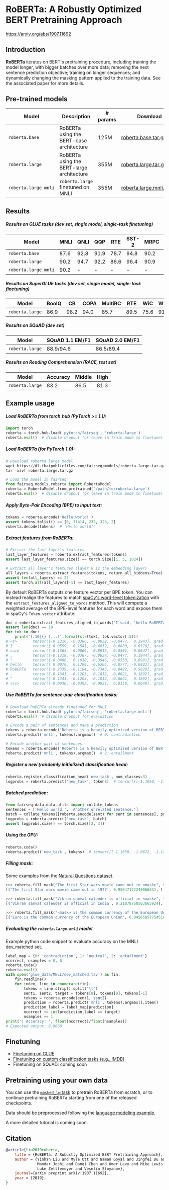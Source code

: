 # RoBERTa: A Robustly Optimized BERT Pretraining Approach

https://arxiv.org/abs/1907.11692

## Introduction

**RoBERTa** iterates on BERT's pretraining procedure, including training the model longer, with bigger batches over more data; removing the next sentence prediction objective; training on longer sequences; and dynamically changing the masking pattern applied to the training data. See the associated paper for more details.

## Pre-trained models

Model | Description | # params | Download
---|---|---|---
`roberta.base` | RoBERTa using the BERT-base architecture | 125M | [roberta.base.tar.gz](https://dl.fbaipublicfiles.com/fairseq/models/roberta.base.tar.gz)
`roberta.large` | RoBERTa using the BERT-large architecture | 355M | [roberta.large.tar.gz](https://dl.fbaipublicfiles.com/fairseq/models/roberta.large.tar.gz)
`roberta.large.mnli` | `roberta.large` finetuned on MNLI | 355M | [roberta.large.mnli.tar.gz](https://dl.fbaipublicfiles.com/fairseq/models/roberta.large.mnli.tar.gz)

## Results

##### Results on GLUE tasks (dev set, single model, single-task finetuning)

Model | MNLI | QNLI | QQP | RTE | SST-2 | MRPC | CoLA | STS-B
---|---|---|---|---|---|---|---|---
`roberta.base` | 87.6 | 92.8 | 91.9 | 78.7 | 94.8 | 90.2 | 63.6 | 91.2
`roberta.large` | 90.2 | 94.7 | 92.2 | 86.6 | 96.4 | 90.9 | 68.0 | 92.4
`roberta.large.mnli` | 90.2 | - | - | - | - | - | - | -


##### Results on SuperGLUE tasks (dev set, single model, single-task finetuning)

Model | BoolQ | CB | COPA | MultiRC | RTE | WiC | WSC
---|---|---|---|---|---|---|---
`roberta.large` | 86.9 | 98.2 | 94.0 | 85.7 | 89.5 | 75.6 | 91.3

##### Results on SQuAD (dev set)

Model | SQuAD 1.1 EM/F1 | SQuAD 2.0 EM/F1
---|---|---
`roberta.large` | 88.9/94.6 | 86.5/89.4

##### Results on Reading Comprehension (RACE, test set)

Model | Accuracy | Middle | High
---|---|---|---
`roberta.large` | 83.2 | 86.5 | 81.3

## Example usage

##### Load RoBERTa from torch.hub (PyTorch >= 1.1):
```python
import torch
roberta = torch.hub.load('pytorch/fairseq', 'roberta.large')
roberta.eval()  # disable dropout (or leave in train mode to finetune)
```

##### Load RoBERTa (for PyTorch 1.0):
```python
# Download roberta.large model
wget https://dl.fbaipublicfiles.com/fairseq/models/roberta.large.tar.gz
tar -xzvf roberta.large.tar.gz

# Load the model in fairseq
from fairseq.models.roberta import RobertaModel
roberta = RobertaModel.from_pretrained('/path/to/roberta.large')
roberta.eval()  # disable dropout (or leave in train mode to finetune)
```

##### Apply Byte-Pair Encoding (BPE) to input text:
```python
tokens = roberta.encode('Hello world!')
assert tokens.tolist() == [0, 31414, 232, 328, 2]
roberta.decode(tokens)  # 'Hello world!'
```

##### Extract features from RoBERTa:
```python
# Extract the last layer's features
last_layer_features = roberta.extract_features(tokens)
assert last_layer_features.size() == torch.Size([1, 5, 1024])

# Extract all layer's features (layer 0 is the embedding layer)
all_layers = roberta.extract_features(tokens, return_all_hiddens=True)
assert len(all_layers) == 25
assert torch.all(all_layers[-1] == last_layer_features)
```

By default RoBERTa outputs one feature vector per BPE token. You can instead
realign the features to match [spaCy's word-level tokenization](https://spacy.io/usage/linguistic-features#tokenization)
with the `extract_features_aligned_to_words` method. This will compute a
weighted average of the BPE-level features for each word and expose them in
spaCy's `Token.vector` attribute:
```python
doc = roberta.extract_features_aligned_to_words('I said, "hello RoBERTa."')
assert len(doc) == 10
for tok in doc:
    print('{:10}{} (...)'.format(str(tok), tok.vector[:5]))
# <s>       tensor([-0.1316, -0.0386, -0.0832, -0.0477,  0.1943], grad_fn=<SliceBackward>) (...)
# I         tensor([ 0.0559,  0.1541, -0.4832,  0.0880,  0.0120], grad_fn=<SliceBackward>) (...)
# said      tensor([-0.1565, -0.0069, -0.8915,  0.0501, -0.0647], grad_fn=<SliceBackward>) (...)
# ,         tensor([-0.1318, -0.0387, -0.0834, -0.0477,  0.1944], grad_fn=<SliceBackward>) (...)
# "         tensor([-0.0486,  0.1818, -0.3946, -0.0553,  0.0981], grad_fn=<SliceBackward>) (...)
# hello     tensor([ 0.0079,  0.1799, -0.6204, -0.0777, -0.0923], grad_fn=<SliceBackward>) (...)
# RoBERTa   tensor([-0.2339, -0.1184, -0.7343, -0.0492,  0.5829], grad_fn=<SliceBackward>) (...)
# .         tensor([-0.1341, -0.1203, -0.1012, -0.0621,  0.1892], grad_fn=<SliceBackward>) (...)
# "         tensor([-0.1341, -0.1203, -0.1012, -0.0621,  0.1892], grad_fn=<SliceBackward>) (...)
# </s>      tensor([-0.0930, -0.0392, -0.0821,  0.0158,  0.0649], grad_fn=<SliceBackward>) (...)
```

##### Use RoBERTa for sentence-pair classification tasks:
```python
# Download RoBERTa already finetuned for MNLI
roberta = torch.hub.load('pytorch/fairseq', 'roberta.large.mnli')
roberta.eval()  # disable dropout for evaluation

# Encode a pair of sentences and make a prediction
tokens = roberta.encode('Roberta is a heavily optimized version of BERT.', 'Roberta is not very optimized.')
roberta.predict('mnli', tokens).argmax()  # 0: contradiction

# Encode another pair of sentences
tokens = roberta.encode('Roberta is a heavily optimized version of BERT.', 'Roberta is based on BERT.')
roberta.predict('mnli', tokens).argmax()  # 2: entailment
```

##### Register a new (randomly initialized) classification head:
```python
roberta.register_classification_head('new_task', num_classes=3)
logprobs = roberta.predict('new_task', tokens)  # tensor([[-1.1050, -1.0672, -1.1245]], grad_fn=<LogSoftmaxBackward>)
```

##### Batched prediction:
```python
from fairseq.data.data_utils import collate_tokens
sentences = ['Hello world.', 'Another unrelated sentence.']
batch = collate_tokens([roberta.encode(sent) for sent in sentences], pad_idx=1)
logprobs = roberta.predict('new_task', batch)
assert logprobs.size() == torch.Size([2, 3])
```

##### Using the GPU:
```python
roberta.cuda()
roberta.predict('new_task', tokens)  # tensor([[-1.1050, -1.0672, -1.1245]], device='cuda:0', grad_fn=<LogSoftmaxBackward>)
```

##### Filling mask:
Some examples from the [Natural Questions dataset](https://ai.google.com/research/NaturalQuestions/).
```python
>>> roberta.fill_mask("The first Star wars movie came out in <mask>", topk=3)
[('The first Star wars movie came out in 1977', 0.9504712224006653), ('The first Star wars movie came out in 1978', 0.009986752644181252), ('The first Star wars movie came out in 1979', 0.00957468245178461)]

>>> roberta.fill_mask("Vikram samvat calender is official in <mask>", topk=3)
[('Vikram samvat calender is official in India', 0.21878768503665924), ('Vikram samvat calender is official in Delhi', 0.08547217398881912), ('Vikram samvat calender is official in Gujarat', 0.07556255906820297)]

>>> roberta.fill_mask("<mask> is the common currency of the European Union", topk=3)
[('Euro is the common currency of the European Union', 0.945650577545166), ('euro is the common currency of the European Union', 0.025747718289494514), ('€ is the common currency of the European Union', 0.011183015070855618)]
```

##### Evaluating the `roberta.large.mnli` model

Example python code snippet to evaluate accuracy on the MNLI dev_matched set.
```python
label_map = {0: 'contradiction', 1: 'neutral', 2: 'entailment'}
ncorrect, nsamples = 0, 0
roberta.cuda()
roberta.eval()
with open('glue_data/MNLI/dev_matched.tsv') as fin:
    fin.readline()
    for index, line in enumerate(fin):
        tokens = line.strip().split('\t')
        sent1, sent2, target = tokens[8], tokens[9], tokens[-1]
        tokens = roberta.encode(sent1, sent2)
        prediction = roberta.predict('mnli', tokens).argmax().item()
        prediction_label = label_map[prediction]
        ncorrect += int(prediction_label == target)
        nsamples += 1
print('| Accuracy: ', float(ncorrect)/float(nsamples))
# Expected output: 0.9060
```


## Finetuning

- [Finetuning on GLUE](README.finetune_glue.md)
- [Finetuning on custom classification tasks (e.g., IMDB)](README.finetune_custom_classification.md)
- Finetuning on SQuAD: coming soon

## Pretraining using your own data

You can use the [`masked_lm` task](/fairseq/tasks/masked_lm.py) to pretrain RoBERTa from scratch, or to continue pretraining RoBERTa starting from one of the released checkpoints.

Data should be preprocessed following the [language modeling example](/examples/language_model).

A more detailed tutorial is coming soon.

## Citation

```bibtex
@article{liu2019roberta,
    title = {RoBERTa: A Robustly Optimized BERT Pretraining Approach},
    author = {Yinhan Liu and Myle Ott and Naman Goyal and Jingfei Du and
              Mandar Joshi and Danqi Chen and Omer Levy and Mike Lewis and
              Luke Zettlemoyer and Veselin Stoyanov},
    journal={arXiv preprint arXiv:1907.11692},
    year = {2019},
}
```
